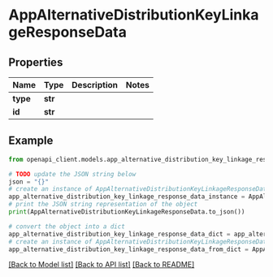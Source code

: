 # AppAlternativeDistributionKeyLinkageResponseData


## Properties

Name | Type | Description | Notes
------------ | ------------- | ------------- | -------------
**type** | **str** |  | 
**id** | **str** |  | 

## Example

```python
from openapi_client.models.app_alternative_distribution_key_linkage_response_data import AppAlternativeDistributionKeyLinkageResponseData

# TODO update the JSON string below
json = "{}"
# create an instance of AppAlternativeDistributionKeyLinkageResponseData from a JSON string
app_alternative_distribution_key_linkage_response_data_instance = AppAlternativeDistributionKeyLinkageResponseData.from_json(json)
# print the JSON string representation of the object
print(AppAlternativeDistributionKeyLinkageResponseData.to_json())

# convert the object into a dict
app_alternative_distribution_key_linkage_response_data_dict = app_alternative_distribution_key_linkage_response_data_instance.to_dict()
# create an instance of AppAlternativeDistributionKeyLinkageResponseData from a dict
app_alternative_distribution_key_linkage_response_data_from_dict = AppAlternativeDistributionKeyLinkageResponseData.from_dict(app_alternative_distribution_key_linkage_response_data_dict)
```
[[Back to Model list]](../README.md#documentation-for-models) [[Back to API list]](../README.md#documentation-for-api-endpoints) [[Back to README]](../README.md)


